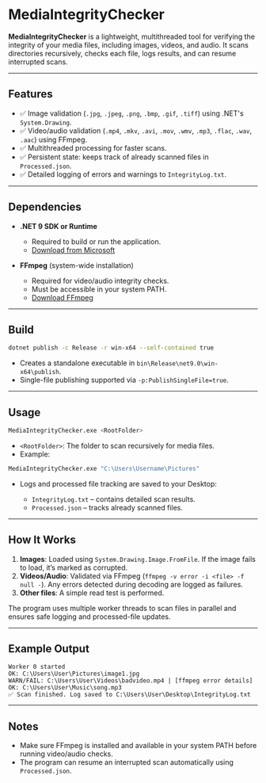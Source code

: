 # MediaIntegrityChecker

**MediaIntegrityChecker** is a lightweight, multithreaded tool for verifying the integrity of your media files, including images, videos, and audio. It scans directories recursively, checks each file, logs results, and can resume interrupted scans.

---

## Features

* ✅ Image validation (`.jpg`, `.jpeg`, `.png`, `.bmp`, `.gif`, `.tiff`) using .NET's `System.Drawing`.
* ✅ Video/audio validation (`.mp4`, `.mkv`, `.avi`, `.mov`, `.wmv`, `.mp3`, `.flac`, `.wav`, `.aac`) using FFmpeg.
* ✅ Multithreaded processing for faster scans.
* ✅ Persistent state: keeps track of already scanned files in `Processed.json`.
* ✅ Detailed logging of errors and warnings to `IntegrityLog.txt`.

---

## Dependencies

* **.NET 9 SDK or Runtime**

  * Required to build or run the application.
  * [Download from Microsoft](https://dotnet.microsoft.com/en-us/download/dotnet/9.0)

* **FFmpeg** (system-wide installation)

  * Required for video/audio integrity checks.
  * Must be accessible in your system PATH.
  * [Download FFmpeg](https://ffmpeg.org/download.html)

---

## Build

```bash
dotnet publish -c Release -r win-x64 --self-contained true
```

* Creates a standalone executable in `bin\Release\net9.0\win-x64\publish`.
* Single-file publishing supported via `-p:PublishSingleFile=true`.

---

## Usage

```bash
MediaIntegrityChecker.exe <RootFolder>
```

* `<RootFolder>`: The folder to scan recursively for media files.
* Example:

```bash
MediaIntegrityChecker.exe "C:\Users\Username\Pictures"
```

* Logs and processed file tracking are saved to your Desktop:

  * `IntegrityLog.txt` – contains detailed scan results.
  * `Processed.json` – tracks already scanned files.

---

## How It Works

1. **Images**: Loaded using `System.Drawing.Image.FromFile`. If the image fails to load, it’s marked as corrupted.
2. **Videos/Audio**: Validated via FFmpeg (`ffmpeg -v error -i <file> -f null -`). Any errors detected during decoding are logged as failures.
3. **Other files**: A simple read test is performed.

The program uses multiple worker threads to scan files in parallel and ensures safe logging and processed-file updates.

---

## Example Output

```
Worker 0 started
OK: C:\Users\User\Pictures\image1.jpg
WARN/FAIL: C:\Users\User\Videos\badvideo.mp4 | [ffmpeg error details]
OK: C:\Users\User\Music\song.mp3
✅ Scan finished. Log saved to C:\Users\User\Desktop\IntegrityLog.txt
```

---

## Notes

* Make sure FFmpeg is installed and available in your system PATH before running video/audio checks.
* The program can resume an interrupted scan automatically using `Processed.json`.
